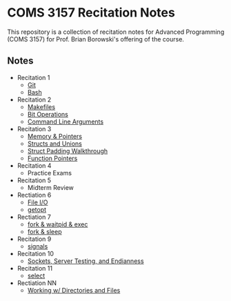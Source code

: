 # COMS 3157 Recitation Notes

This repository is a collection of recitation notes for Advanced Programming (COMS 3157)
for Prof. Brian Borowski's offering of the course.


## Notes

- Recitation 1
    - [Git](recitation_1/git.md)
    - [Bash](recitation_1/bash.md)
- Recitation 2
    - [Makefiles](recitation_2/makefile.md)
    - [Bit Operations](recitation_2/bit_operators.md)
    - [Command Line Arguments](recitation_2/command_line_arguments.md)
- Recitation 3
    - [Memory & Pointers](recitation_3/memorypointers.md)
    - [Structs and Unions](recitation_3/structs-unions.md)
    - [Struct Padding Walkthrough](recitation_3/struct-padding-walkthrough.md)
    - [Function Pointers](recitation_3/function-pointers.md)
- Recitation 4
    - Practice Exams
- Recitation 5
    - Midterm Review
- Rectiation 6
    - [File I/O](recitation_6/file-io.md)
    - [getopt](recitation_6/getopt.md)
- Rectiation 7
    - [fork & waitpid & exec](recitation_7/starfork.md)
    - [fork & sleep](recitation_7/code/modern_family/modern_family.c)
- Recitation 9
    - [signals](recitation_9/signals.md)
- Recitation 10
    - [Sockets, Server Testing, and Endianness](recitation_10/sockets-endianness.md)
- Recitation 11
    - [select](recitation_11/select.md)
- Rectiation NN
    - [Working w/ Directories and Files](recitation_NN/directories.md)
